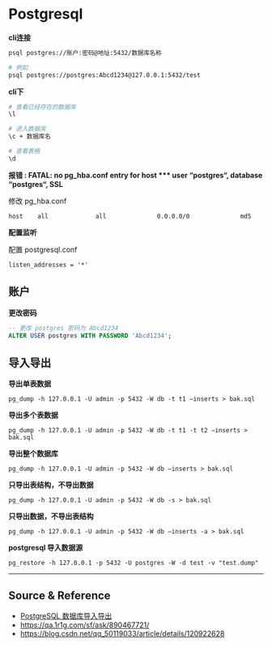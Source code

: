 # Postgresql

**cli连接**
```bash
psql postgres://账户:密码@地址:5432/数据库名称

# 例如
psql postgres://postgres:Abcd1234@127.0.0.1:5432/test
```

**cli下**
```bash
# 查看已经存在的数据库
\l

# 进入数据库
\c + 数据库名

# 查看表格
\d
```

**报错 : FATAL: no pg_hba.conf entry for host *** user “postgres“, database “postgres“, SSL**

修改 pg_hba.conf
```
host    all             all              0.0.0.0/0              md5
```

**配置监听**

配置 postgresql.conf
```
listen_addresses = '*'
```

## 账户

**更改密码**
```sql
-- 更改 postgres 密码为 Abcd1234
ALTER USER postgres WITH PASSWORD 'Abcd1234';
```

## 导入导出

**导出单表数据**
```
pg_dump -h 127.0.0.1 -U admin -p 5432 -W db -t t1 –inserts > bak.sql
```

**导出多个表数据**
```
pg_dump -h 127.0.0.1 -U admin -p 5432 -W db -t t1 -t t2 –inserts > bak.sql
```

**导出整个数据库**
```
pg_dump -h 127.0.0.1 -U admin -p 5432 -W db –inserts > bak.sql
```

**只导出表结构，不导出数据**
```
pg_dump -h 127.0.0.1 -U admin -p 5432 -W db -s > bak.sql
```

**只导出数据，不导出表结构**
```
pg_dump -h 127.0.0.1 -U admin -p 5432 -W db –inserts -a > bak.sql
```

**postgresql 导入数据源**
```
pg_restore -h 127.0.0.1 -p 5432 -U postgres -W -d test -v "test.dump"
```

---

## Source & Reference

- [PostgreSQL 数据库导入导出](https://blog.51cto.com/niuben/4877093)
- https://qa.1r1g.com/sf/ask/890467721/
- https://blog.csdn.net/qq_50119033/article/details/120922628
